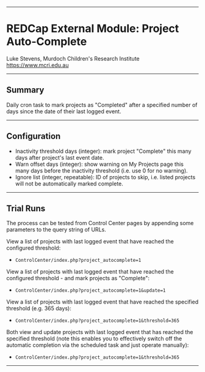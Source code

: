 ********************************************************************************
# REDCap External Module: Project Auto-Complete

Luke Stevens, Murdoch Children's Research Institute https://www.mcri.edu.au

********************************************************************************
## Summary

Daily cron task to mark projects as "Completed" after a specified number of days since the date of their last logged event.

********************************************************************************
## Configuration

* Inactivity threshold days (integer): mark project \"Complete\" this many days after project's last event date.
* Warn offset days (integer): show warning on My Projects page this many days before the inactivity threshold (i.e. use 0 for no warning).
* Ignore list (integer, repeatable): ID of projects to skip, i.e. listed projects will not be automatically marked complete.

********************************************************************************
##  Trial Runs

The process can be tested from Control Center pages by appending some parameters to the query string of URLs.

View a list of projects with last logged event that have reached the configured threshold:
* `ControlCenter/index.php?project_autocomplete=1`

View a list of projects with last logged event that have reached the configured threshold - and mark projects as "Complete":
* `ControlCenter/index.php?project_autocomplete=1&update=1`

View a list of projects with last logged event that have reached the specified threshold (e.g. 365 days):
* `ControlCenter/index.php?project_autocomplete=1&threshold=365`

Both view and update projects with last logged event that has reached the specified threshold (note this enables you to effectively switch off the automatic completion via the scheduled task and just operate manually):
* `ControlCenter/index.php?project_autocomplete=1&threshold=365`

********************************************************************************